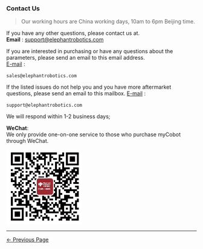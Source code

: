 ### Contact Us

> Our working hours are China working days, 10am to 6pm Beijing time.

If you have any other questions, please contact us at.   
**Email** : support@elephantrobotics.com

If you are interested in purchasing or have any questions about the parameters, please send an email to this email address.  
[E-mail](sales@elephantrobotics.com) :

<pre>
<code class="copyable">sales@elephantrobotics.com</code>
</pre>

If the listed issues do not help you and you have more aftermarket questions, please send an email to this mailbox.
[E-mail](support@elephantrobotics.com) :

<pre>
<code class="copyable">support@elephantrobotics.com</code>
</pre>

We will respond within 1-2 business days;

**WeChat**:  
We only provide one-on-one service to those who purchase myCobot through WeChat.

<img src="../resources/9-AboutUs/9.1/WeChat-Code.jpg" alt="WeChat-Code" width="200" height=“auto” />


--- 

[← Previous Page](9.1_company.md)